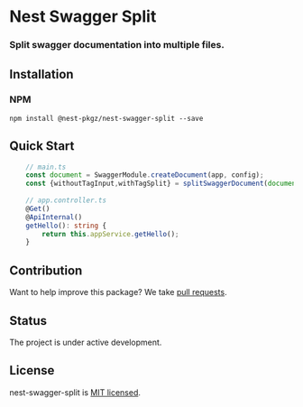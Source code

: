 # Nest Swagger Split
### Split swagger documentation into multiple files.


Installation
------------
### NPM
```shell
npm install @nest-pkgz/nest-swagger-split --save
```

Quick Start
------------
```typescript
    // main.ts
    const document = SwaggerModule.createDocument(app, config);
    const {withoutTagInput,withTagSplit} = splitSwaggerDocument(document);
    
    // app.controller.ts
    @Get()
    @ApiInternal()
    getHello(): string {
        return this.appService.getHello();
    }
```

Contribution
------------
Want to help improve this package? We take [pull requests](https://github.com/nest-pkgz/nest-swagger-split/pulls).

Status
------------
The project is under active development.

License
------------
nest-swagger-split is [MIT licensed](LICENSE).
